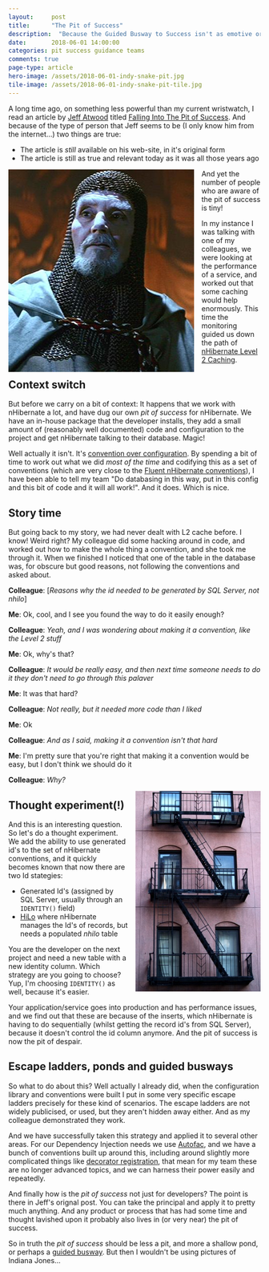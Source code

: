 ```yaml
---
layout: 	post
title:  	"The Pit of Success"
description:  "Because the Guided Busway to Success isn't as emotive or intriguing, also it's not just for developers!"
date:   	2018-06-01 14:00:00
categories: pit success guidance teams
comments: true
page-type: article
hero-image: /assets/2018-06-01-indy-snake-pit.jpg
tile-image: /assets/2018-06-01-indy-snake-pit-tile.jpg
---
```


A long time ago, on something less powerful than my current wristwatch, I read an article by [Jeff Atwood](https://en.wikipedia.org/wiki/Jeff_Atwood) titled [
Falling Into The Pit of Success](https://blog.codinghorror.com/falling-into-the-pit-of-success/). And because of the type of person that Jeff seems to be (I only know him from the internet...) two things are true:

* The article is _still_ available on his web-site, in it's original form
* The article is still as true and relevant today as it was all those years ago

<img src="/assets/2018-06-01-grail-knight.jpg" style="float: left; margin-right: 15px;" alt="Grail Knight - Copyright Lucasfilm" />

And yet the number of people who are aware of the pit of success is tiny!

In my instance I was talking with one of my colleagues, we were looking at the performance of a service, and worked out that some caching would help enormously. This time the monitoring guided us down the path of [nHibernate Level 2 Caching](http://www.gitshah.com/2012/03/nhibernate-and-caching-part-2.html).

## Context switch

But before we carry on a bit of context: It happens that we work with nHibernate a lot, and have dug our own _pit of success_ for nHibernate. We have an in-house package that the developer installs, they add a small amount of (reasonably well documented) code and configuration to the project and get nHibernate talking to their database. Magic!

Well actually it isn't. It's [convention over configuration](https://en.wikipedia.org/wiki/Convention_over_configuration). By spending a bit of time to work out what we did _most of the time_ and codifying this as a set of conventions (which are very close to the [Fluent nHibernate conventions](https://github.com/FluentNHibernate/fluent-nhibernate/wiki/Conventions)), I have been able to tell my team "Do databasing in this way, put in this config and this bit of code and it will all work!". And it does. Which is nice.

## Story time

But going back to my story, we had never dealt with L2 cache before. I know! Weird right? My colleague did some hacking around in code, and worked out how to make the whole thing a convention, and she took me through it. When we finished I noticed that one of the table in the database was, for obscure but good reasons, not following the conventions and asked about.

**Colleague**: [_Reasons why the id needed to be generated by SQL Server, not nhilo_]

**Me**: Ok, cool, and I see you found the way to do it easily enough?

**Colleague**: _Yeah, and I was wondering about making it a convention, like the Level 2 stuff_

**Me**: Ok, why's that?

**Colleague**: _It would be really easy, and then next time someone needs to do it they don't need to go through this palaver_

**Me**: It was that hard?

**Colleague**: _Not really, but it needed more code than I liked_

**Me**: Ok

**Colleague**: _And as I said, making it a convention isn't that hard_

**Me**: I'm pretty sure that you're right that making it a convention would be easy, but I don't think we should do it

**Colleague**: _Why?_

<img src="/assets/2018-06-01-escape-ladder.jpg" style="float: right; margin-left: 15px;" alt="© Can Stock Photo / corachaos" />

## Thought experiment(!)

And this is an interesting question. So let's do a thought experiment. We add the ability to use generated id's to the set of nHibernate conventions, and it quickly becomes known that now there are two Id stategies:

* Generated Id's (assigned by SQL Server, usually through an `IDENTITY()` field)
* [HiLo](https://stackoverflow.com/questions/2738671/explanation-of-nhibernate-hilo) where nHibernate manages the Id's of records, but needs a populated _nhilo_ table

You are the developer on the next project and need a new table with a new identity column. Which strategy are you going to choose? Yup, I'm choosing `IDENTITY()` as well, because it's easier.

Your application/service goes into production and has performance issues, and we find out that these are because of the inserts, which nHibernate is having to do sequentially (whilst getting the record id's from SQL Server), because it doesn't control the id column anymore. And the pit of success is now the pit of despair.

## Escape ladders, ponds and guided busways

So what to do about this? Well actually I already did, when the configuration library and conventions were built I put in some very specific escape ladders precisely for these kind of scenarios. The escape ladders are not widely publicised, or used, but they aren't hidden away either. And as my colleague demonstrated they work.

And we have successfully taken this strategy and applied it to several other areas. For our Dependency Injection needs we use [Autofac](https://autofac.org/), and we have a bunch of conventions built up around this, including around slightly more complicated things like [decorator registration](http://autofaccn.readthedocs.io/en/latest/advanced/adapters-decorators.html), that mean for my team these are no longer advanced topics, and we can harness their power easily and repeatedly.

And finally how is the _pit of success_ not just for developers? The point is there in Jeff's orignal post. You can take the principal and apply it to pretty much anything. And any product or process that has had some time and thought lavished upon it probably also lives in (or very near) the pit of success.

So in truth the _pit of success_ should be less a pit, and more a shallow pond, or perhaps a [guided busway](https://youtu.be/10UY3WC4nDY). But then I wouldn't be using pictures of Indiana Jones...
